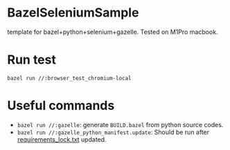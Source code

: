 # BazelSeleniumSample
template for bazel+python+selenium+gazelle.
Tested on M1Pro macbook.

# Run test
`bazel run //:browser_test_chromium-local`

# Useful commands
- `bazel run //:gazelle`: generate `BUILD.bazel` from python source codes.
- `bazel run //:gazelle_python_manifest.update`: Should be run after [requirements_lock.txt](requirements_lock.txt) updated.

